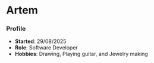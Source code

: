# Artem

### Profile

- **Started**: 29/08/2025
- **Role**: Software Developer
- **Hobbies**: Drawing, Playing guitar, and Jewelry making
